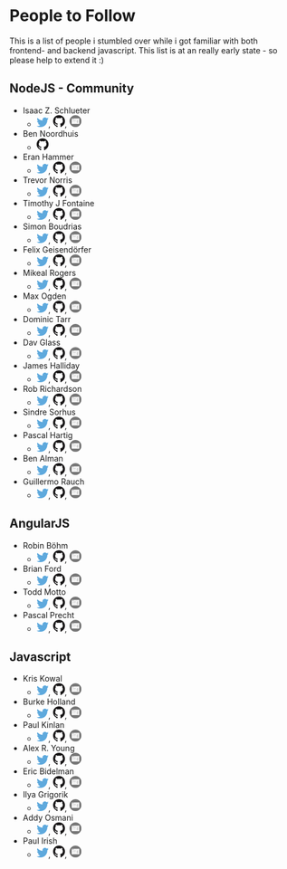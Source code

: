 # People to Follow
This is a list of people i stumbled over while i got familiar with both frontend- and backend javascript.
This list is at an really early state - so please help to extend it :)

## NodeJS - Community
* Isaac Z. Schlueter
    * [![twitter](twitter.png)](https://twitter.com/izs), [![github](github.png)](https://github.com/isaacs), [![website](website.png)](http://blog.izs.me/)
* Ben Noordhuis
    * [![github](github.png)](https://github.com/bnoordhuis)
* Eran Hammer
    * [![twitter](twitter.png)](https://twitter.com/eranhammer), [![github](github.png)](https://github.com/hueniverse), [![website](website.png)](http://hueniverse.com/)
* Trevor Norris
    * [![twitter](twitter.png)](https://twitter.com/trevnorris), [![github](github.png)](https://github.com/trevnorris), [![website](website.png)](http://blog.trevnorris.com/)
* Timothy J Fontaine
    * [![twitter](twitter.png)](https://twitter.com/tjfontaine), [![github](github.png)](https://github.com/tjfontaine), [![website](website.png)](http://atxconsulting.com/)
* Simon Boudrias
    * [![twitter](twitter.png)](https://twitter.com/Vaxilart), [![github](github.png)](https://github.com/SBoudrias), [![website](website.png)](http://simonboudrias.com/)
* Felix Geisendörfer
    * [![twitter](twitter.png)](https://twitter.com/felixge), [![github](github.png)](https://github.com/felixge), [![website](website.png)](http://felixge.de/)
* Mikeal Rogers
    * [![twitter](twitter.png)](https://twitter.com/mikeal), [![github](github.png)](https://github.com/mikeal), [![website](website.png)](http://www.futurealoof.com/)
* Max Ogden
    * [![twitter](twitter.png)](https://twitter.com/maxogden), [![github](github.png)](https://github.com/maxogden), [![website](website.png)](http://maxogden.com/)
* Dominic Tarr
    * [![twitter](twitter.png)](https://twitter.com/dominictarr), [![github](github.png)](https://github.com/dominictarr), [![website](website.png)](http://dominictarr.com/)
* Dav Glass
    * [![twitter](twitter.png)](https://twitter.com/davglass), [![github](github.png)](https://github.com/davglass), [![website](website.png)](http://davglass.com/)
* James Halliday
    * [![twitter](twitter.png)](https://twitter.com/substack), [![github](github.png)](https://github.com/substack), [![website](website.png)](http://substack.net/)
* Rob Richardson
    * [![twitter](twitter.png)](https://twitter.com/rob_rich), [![github](github.png)](https://github.com/robrich), [![website](website.png)](http://robrich.org/)
* Sindre Sorhus
    * [![twitter](twitter.png)](https://twitter.com/sindresorhus), [![github](github.png)](https://github.com/sindresorhus), [![website](website.png)](http://sindresorhus.com/)
* Pascal Hartig
    * [![twitter](twitter.png)](https://twitter.com/passy), [![github](github.png)](https://github.com/passy), [![website](website.png)](http://passy.me/)
* Ben Alman
    * [![twitter](twitter.png)](https://twitter.com/cowboy), [![github](github.png)](https://github.com/cowboy), [![website](website.png)](http://benalman.com)
* Guillermo Rauch
    * [![twitter](twitter.png)](https://twitter.com/rauchg), [![github](github.png)](https://github.com/guille), [![website](website.png)](http://www.devthought.com/)

## AngularJS

* Robin Böhm
    * [![twitter](twitter.png)](https://twitter.com/roobijn), [![github](github.png)](https://github.com/robinboehm), [![website](website.png)](http://angularjs.de/)
* Brian Ford
    * [![twitter](twitter.png)](https://twitter.com/briantford), [![github](github.png)](https://github.com/btford), [![website](website.png)](http://briantford.com/)
* Todd Motto
    * [![twitter](twitter.png)](https://twitter.com/toddmotto), [![github](github.png)](https://github.com/toddmotto), [![website](website.png)](http://toddmotto.com/)
* Pascal Precht
    * [![twitter](twitter.png)](https://twitter.com/PascalPrecht), [![github](github.png)](https://github.com/PascalPrecht), [![website](website.png)](http://pascalprecht.github.io/)


## Javascript

* Kris Kowal
    * [![twitter](twitter.png)](https://twitter.com/kriskowal), [![github](github.png)](https://github.com/kriskowal), [![website](website.png)](http://about.me/kriskowal)
* Burke Holland
    * [![twitter](twitter.png)](https://twitter.com/burkeholland), [![github](github.png)](https://github.com/burkeholland), [![website](website.png)](http://a.shinynew.me/)
* Paul Kinlan
    * [![twitter](twitter.png)](https://twitter.com/Paul_Kinlan), [![github](github.png)](https://github.com/PaulKinlan), [![website](website.png)](http://paul.kinlan.me)
* Alex R. Young
    * [![twitter](twitter.png)](https://twitter.com/alex_young), [![github](github.png)](https://github.com/alexyoung), [![website](website.png)](http://alexyoung.org/)
* Eric Bidelman
    * [![twitter](twitter.png)](https://twitter.com/alex_young), [![github](github.png)](https://github.com/ebidel), [![website](website.png)](http://ericbidelman.com/)
* Ilya Grigorik
    * [![twitter](twitter.png)](https://twitter.com/igrigorik), [![github](github.png)](https://github.com/igrigorik), [![website](website.png)](http://igvita.com/)
* Addy Osmani
    * [![twitter](twitter.png)](https://twitter.com/addyosmani), [![github](github.png)](https://github.com/addyosmani), [![website](website.png)](http://addyosmani.com/)
* Paul Irish
    * [![twitter](twitter.png)](https://twitter.com/paul_irish), [![github](github.png)](https://github.com/paulirish), [![website](website.png)](http://paulirish.com/)
